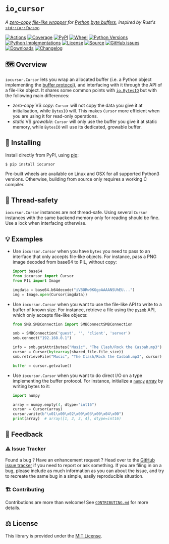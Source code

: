 # `io‸cursor`

*A [zero-copy](https://en.wikipedia.org/wiki/Zero-copy)
[file-like wrapper](https://docs.python.org/3/library/io.html#io.BufferedIOBase)
for [Python](https://www.python.org/) [byte buffers](https://docs.python.org/3/c-api/buffer.html),
inspired by Rust's [`std::io::Cursor`](https://doc.rust-lang.org/std/io/struct.Cursor.html).*

[![Actions](https://img.shields.io/github/actions/workflow/status/althonos/iocursor/test.yml?branch=master&logo=github&style=flat-square&maxAge=300)](https://github.com/althonos/iocursor/actions)
[![Coverage](https://img.shields.io/codecov/c/gh/althonos/iocursor?style=flat-square&maxAge=3600)](https://codecov.io/gh/althonos/iocursor/)
[![PyPI](https://img.shields.io/pypi/v/iocursor.svg?style=flat-square&maxAge=3600)](https://pypi.org/project/iocursor)
[![Wheel](https://img.shields.io/pypi/wheel/iocursor.svg?style=flat-square&maxAge=3600)](https://pypi.org/project/iocursor/#files)
[![Python Versions](https://img.shields.io/pypi/pyversions/iocursor.svg?style=flat-square&maxAge=3600)](https://pypi.org/project/iocursor/#files)
[![Python Implementations](https://img.shields.io/pypi/implementation/iocursor.svg?style=flat-square&maxAge=3600&label=impl)](https://pypi.org/project/iocursor/#files)
[![License](https://img.shields.io/badge/license-MIT-blue.svg?style=flat-square&maxAge=2678400)](https://choosealicense.com/licenses/mit/)
[![Source](https://img.shields.io/badge/source-GitHub-303030.svg?maxAge=2678400&style=flat-square)](https://github.com/althonos/iocursor/)
[![GitHub issues](https://img.shields.io/github/issues/althonos/iocursor.svg?style=flat-square&maxAge=600)](https://github.com/althonos/iocursor/issues)
[![Downloads](https://img.shields.io/badge/dynamic/json?style=flat-square&color=303f9f&maxAge=86400&label=downloads&query=%24.total_downloads&url=https%3A%2F%2Fapi.pepy.tech%2Fapi%2Fprojects%2Fiocursor)](https://pepy.tech/project/iocursor)
[![Changelog](https://img.shields.io/badge/keep%20a-changelog-8A0707.svg?maxAge=2678400&style=flat-square)](https://github.com/althonos/iocursor/blob/master/CHANGELOG.md)



## 🗺️ Overview

`iocursor.Cursor` lets you wrap an allocated buffer (i.e. a Python object
implementing the [buffer protocol](https://docs.python.org/3/c-api/buffer.html)),
and interfacing with it through the API of a file-like object. It shares
some common points with [`io.BytesIO`](https://docs.python.org/3/library/io.html#io.BytesIO)
but with the following main differences:

- *zero-copy* VS *copy*: `Cursor` will not copy the data you give it at
  initialisation, while `BytesIO` will. This makes `Cursor` more efficient
  when you are using it for read-only operations.
- *static* VS *growable*: `Cursor` will only use the buffer you give it at
  static memory, while `BytesIO` will use its dedicated, growable buffer.


## 🔧 Installing

Install directly from PyPI, using [pip](https://pip.pypa.io/):

```console
$ pip install iocursor
```

Pre-built wheels are available on Linux and OSX for all supported Python3
versions. Otherwise, building from source only requires a working C compiler.


## 🧶 Thread-safety

`iocursor.Cursor` instances are not thread-safe. Using several `Cursor`
instances with the same backend memory only for reading should be fine.
Use a lock when interfacing otherwise.


## 💡 Examples

- Use `iocursor.Cursor` when you have `bytes` you need to pass to an interface
  that only accepts file-like objects. For instance, pass a PNG image decoded
  from base64 to PIL, without copy:
  ```python
  import base64
  from iocursor import Cursor
  from PIL import Image

  imgdata = base64.b64decode("iVBORw0KGgoAAAANSUhEU...")
  img = Image.open(Cursor(imgdata))
  ```
- Use `iocursor.Cursor` when you want to use the file-like API to write
  to a buffer of known size. For instance, retrieve a file using the
  [`pysmb`](https://miketeo.net/blog/projects/pysmb) API, which only accepts
  file-like objects:
  ```python
  from SMB.SMBConnection import SMBConnectSMBConnection

  smb = SMBConnection('guest', '', 'client', 'server')
  smb.connect("192.168.0.1")

  info = smb.getAttributes("Music", "The Clash/Rock the Casbah.mp3")
  cursor = Cursor(bytearray(shared_file.file_size))
  smb.retrieveFile("Music", "The Clash/Rock the Casbah.mp3", cursor)

  buffer = cursor.getvalue()
  ```
- Use `iocursor.Cursor` when you want to do direct I/O on a type implementing
  the buffer protocol. For instance, initialize a [`numpy`](https://numpy.org/)
  [array](https://numpy.org/doc/stable/reference/arrays.html) by writing bytes
  to it:
  ```python
  import numpy

  array = numpy.empty(4, dtype="int16")
  cursor = Cursor(array)
  cursor.write(b"\x01\x00\x02\x00\x03\x00\x04\x00")
  print(array)  # array([1, 2, 3, 4], dtype=int16)
  ```


## 💭 Feedback

### ⚠️ Issue Tracker

Found a bug ? Have an enhancement request ? Head over to the [GitHub issue
tracker](https://github.com/althonos/iocursor/issues) if you need to report
or ask something. If you are filing in on a bug, please include as much
information as you can about the issue, and try to recreate the same bug
in a simple, easily reproducible situation.

### 🏗️ Contributing

Contributions are more than welcome! See [`CONTRIBUTING.md`](https://github.com/althonos/iocursor/blob/master/CONTRIBUTING.md) for more details.

## ⚖️ License

This library is provided under the [MIT License](https://choosealicense.com/licenses/mit/).
